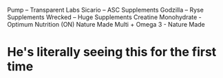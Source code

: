 Pump – Transparent Labs
Sicario – ASC Supplements
Godzilla – Ryse Supplements
Wrecked – Huge Supplements
Creatine Monohydrate - Optimum Nutrition (ON)
Nature Made Multi + Omega 3 - Nature Made

# He's literally seeing this for the first time
